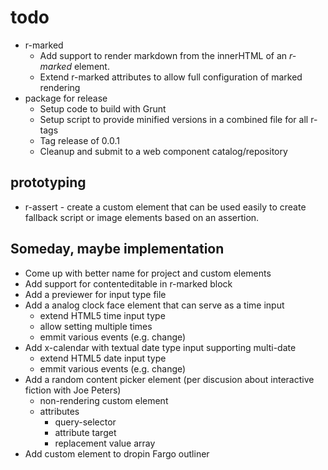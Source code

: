 
# todo

+ r-marked
    - Add support to render markdown from the innerHTML of an _r-marked_ element.
    - Extend r-marked attributes to allow full configuration of marked rendering
+ package for release
    - Setup code to build with Grunt
    - Setup script to provide minified versions in a combined file for all r-tags
    - Tag release of 0.0.1
    - Cleanup and submit to a web component catalog/repository

## prototyping

+ r-assert - create a custom element that can be used easily to create fallback script or image elements based on an assertion.

## Someday, maybe implementation

+ Come up with better name for project and custom elements
+ Add support for contenteditable in r-marked block
+ Add a previewer for input type file
+ Add a analog clock face element that can serve as a time input
    - extend HTML5 time input type
    - allow setting multiple times
    - emmit various events (e.g. change)
+ Add x-calendar with textual date type input supporting multi-date
    - extend HTML5 date input type
    - emmit various events (e.g. change)
+ Add a random content picker element (per discusion about interactive fiction with Joe Peters)
    - non-rendering custom element
    - attributes
        + query-selector
        + attribute target
        + replacement value array
+ Add custom element to dropin Fargo outliner

